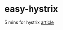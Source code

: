 # easy-hystrix
5 mins for  hystrix
[article](https://blog.xtechstack.com/2018/07/24/%E4%BA%94%E5%88%86%E9%92%9F%E4%B8%8A%E6%89%8BHystrix/)